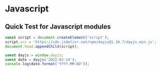 # Javascript

## Quick Test for Javascript modules

```js
const script = document.createElement('script');
script.src = 'https://cdn.jsdelivr.net/npm/dayjs@1.10.7/dayjs.min.js';
document.head.appendChild(script);

const dayjs = window.dayjs;
const date = dayjs('2022-02-14');
console.log(date.format('YYYY-MM-DD'));
```
